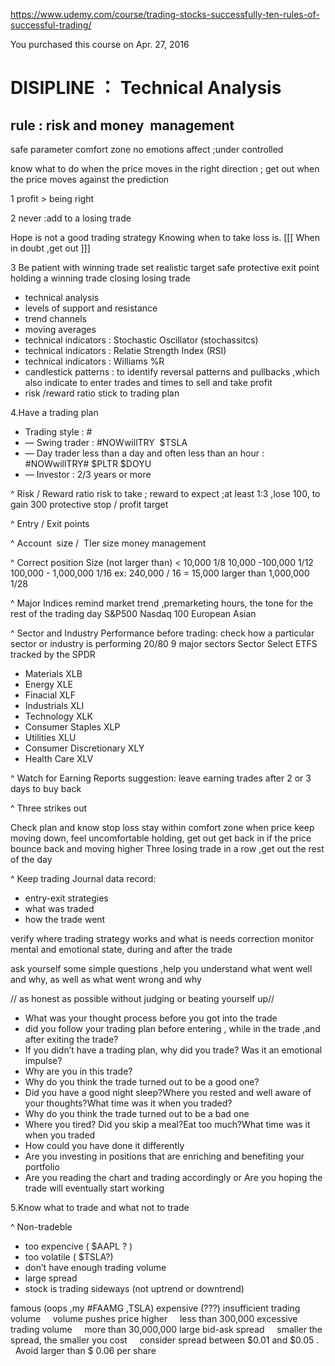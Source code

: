 https://www.udemy.com/course/trading-stocks-successfully-ten-rules-of-successful-trading/

You purchased this course on Apr. 27, 2016



# DISIPLINE ： Technical Analysis #

## rule : risk and money   management ##

safe parameter
comfort zone
no emotions affect ;under controlled

know what to do when the price moves in the right direction ; get out when the price moves against the prediction


1 profit > being right

2 never :add to a losing trade

Hope is not a good trading strategy
Knowing when to take loss is.
[[[ When in doubt ,get out ]]]

3 Be patient with winning trade
set realistic target
safe protective exit point
holding a winning trade
closing losing trade

* technical analysis
* levels of support and resistance
* trend channels
* moving averages
* technical indicators : Stochastic Oscillator (stochassitcs)
* technical indicators : Relatie Strength Index (RSI)
* technical indicators : Williams %R
* candlestick patterns : to identify reversal patterns and pullbacks ,which also indicate to enter trades and times to sell and take profit
* risk /reward ratio
stick to trading plan

4.Have a trading plan

* Trading style : #
* — Swing trader : #NOWwillTRY  $TSLA
* — Day trader less than a day and often less than an hour : #NOWwillTRY# $PLTR $DOYU
* — Investor : 2/3 years or more

^ Risk / Reward ratio
risk to take ; reward to expect ;at least 1:3 ,lose 100, to gain 300
protective stop / profit target

^ Entry / Exit points

^ Account  size /  TIer size
money management

^ Correct position Size
(not larger than)
< 10,000 1/8
10,000 -100,000 1/12
100,000 - 1,000,000 1/16 ex: 240,000 / 16 = 15,000
larger than 1,000,000 1/28

^ Major Indices
remind market trend ,premarketing hours, the tone for the rest of the trading day
S&P500
Nasdaq 100
European
Asian

^ Sector and Industry Performance
before trading: check how a particular sector or industry is performing
20/80
9 major sectors
Sector Select ETFS tracked by the SPDR
* Materials XLB
* Energy XLE
* Finacial XLF
* Industrials XLI
* Technology XLK
* Consumer Staples XLP
* Utilities XLU
* Consumer Discretionary XLY
* Health Care XLV

^ Watch for Earning Reports
 suggestion: leave earning trades after 2 or 3 days to buy back

^ Three strikes out

Check plan and know stop loss
stay within comfort zone
when price keep moving down, feel uncomfortable holding, get out
get back in if the price bounce back and moving higher
Three losing trade in a row ,get out the rest of the day


^ Keep trading Journal
data record:
* entry-exit strategies
* what was traded
* how the trade went

verify where trading strategy works and what is needs correction
monitor mental and emotional state, during and after the trade

ask yourself some simple questions ,help you understand what went well and why, as well as what went wrong and why

// as honest as possible without judging or beating yourself up//

* What was your thought process before you got into the trade
* did you follow your trading plan before entering , while in the trade ,and after exiting the trade?
* If you didn’t have a trading plan, why did you trade? Was it an emotional impulse?
* Why are you in this trade?
* Why do you think the trade turned out to be a good one?
* Did you have a good night sleep?Where you rested and well aware of your thoughts?What time was it when you traded?
* Why do you think the trade turned out to be a bad one
* Where you tired? Did you skip a meal?Eat too much?What time was it when you traded
* How could you have done it differently
* Are you investing in positions that are enriching and benefiting your portfolio
* Are you reading the chart and trading accordingly or Are you hoping the trade will eventually start working

5.Know what to trade and what not to trade

^ Non-tradeble
* too expencive ( $AAPL ? )
* too volatile ( $TSLA?)
* don’t have enough trading volume
* large spread
* stock is trading sideways (not uptrend or downtrend)

famous (oops ,my #FAAMG ,TSLA)
expensive (???)
insufficient trading volume
    volume pushes price higher
    less than 300,000
excessive trading volume
    more than 30,000,000
large bid-ask spread
    smaller the spread, the smaller you cost
    consider spread between $0.01 and $0.05 .
    Avoid larger than $ 0.06 per share
